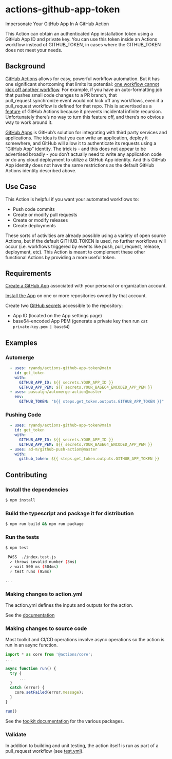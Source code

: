 # actions-github-app-token

Impersonate Your GitHub App In A GitHub Action

This Action can obtain an authenticated App installation token using a GitHub App ID and private key. You can use this token inside an Actions workflow instead of GITHUB_TOKEN, in cases where the GITHUB_TOKEN does not meet your needs.

## Background

[GitHub Actions](https://github.com/features/actions) allows for easy, powerful workflow automation. But it has one significant shortcoming that limits its potential: [one workflow cannot kick off another workflow](https://docs.github.com/en/actions/configuring-and-managing-workflows/authenticating-with-the-github_token#using-the-github_token-in-a-workflow). For example, if you have an auto-formatting job that pushes small code changes to a PR branch, that pull_request.synchronize event would not kick off any workflows, even if a pull_request workflow is defined for that repo. This is advertised as a [feature](https://docs.github.com/en/actions/reference/events-that-trigger-workflows#triggering-new-workflows-using-a-personal-access-token) of GitHub Actions because it prevents incidental infinite recursion. Unfortunately there’s no way to turn this feature off, and there’s no obvious way to work around it.

[GitHub Apps](https://docs.github.com/en/developers/apps/about-apps) is GitHub’s solution for integrating with third party services and applications. The idea is that you can write an application, deploy it somewhere, and GitHub will allow it to authenticate its requests using a “GitHub App” identity. The trick is - and this does not appear to be advertised broadly - you don’t actually need to write any application code or do any cloud deployment to utilize a GitHub App identity. And this GitHub App identity does not have the same restrictions as the default GitHub Actions identity described above.

## Use Case

This Action is helpful if you want your automated workflows to:
- Push code commits
- Create or modify pull requests
- Create or modify releases
- Create deployments

These sorts of activities are already possible using a variety of open source Actions, but if the default GITHUB_TOKEN is used, no further workflows will occur (i.e. workflows triggered by events like push, pull_request, release, deployment, etc). This Action is meant to complement these other functional Actions by providing a more useful token.

## Requirements

[Create a GitHub App](https://docs.github.com/en/developers/apps/creating-a-github-app) associated with your personal or organization account.

[Install the App](https://docs.github.com/en/developers/apps/installing-github-apps) on one or more repositories owned by that account.

Create two [GitHub secrets](https://docs.github.com/en/actions/configuring-and-managing-workflows/creating-and-storing-encrypted-secrets) accessible to the repository:
- App ID (located on the App settings page)
- base64-encoded App PEM (generate a private key then run `cat private-key.pem | base64`)

## Examples

### Automerge

```yaml
  - uses: ryandy/actions-github-app-token@main
    id: get_token
    with:
      GITHUB_APP_ID: ${{ secrets.YOUR_APP_ID }}
      GITHUB_APP_PEM: ${{ secrets.YOUR_BASE64_ENCODED_APP_PEM }}
  - uses: pascalgn/automerge-action@master
    env:
      GITHUB_TOKEN: "${{ steps.get_token.outputs.GITHUB_APP_TOKEN }}"
```

### Pushing Code

```yaml
  - uses: ryandy/actions-github-app-token@main
    id: get_token
    with:
      GITHUB_APP_ID: ${{ secrets.YOUR_APP_ID }}
      GITHUB_APP_PEM: ${{ secrets.YOUR_BASE64_ENCODED_APP_PEM }}
  - uses: ad-m/github-push-action@master
    with:
      github_token: ${{ steps.get_token.outputs.GITHUB_APP_TOKEN }}
```

## Contributing

### Install the dependencies
```bash
$ npm install
```

### Build the typescript and package it for distribution
```bash
$ npm run build && npm run package
```

### Run the tests
```bash
$ npm test

 PASS  ./index.test.js
  ✓ throws invalid number (3ms)
  ✓ wait 500 ms (504ms)
  ✓ test runs (95ms)

...
```

### Making changes to action.yml

The action.yml defines the inputs and outputs for the action.

See the [documentation](https://help.github.com/en/articles/metadata-syntax-for-github-actions)

### Making changes to source code

Most toolkit and CI/CD operations involve async operations so the action is run in an async function.

```javascript
import * as core from '@actions/core';
...

async function run() {
  try { 
      ...
  } 
  catch (error) {
    core.setFailed(error.message);
  }
}

run()
```

See the [toolkit documentation](https://github.com/actions/toolkit/blob/master/README.md#packages) for the various packages.

### Validate

In addition to building and unit testing, the action itself is run as part of a pull_request workflow (see [test.yml](.github/workflows/test.yml)).
